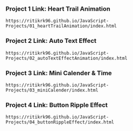 ### Project 1 Link: Heart Trail Animation
    https://ritikrk96.github.io/JavaScript-Projects/01_heartTrailAnimation/index.html

### Project 2 Link: Auto Text Effect
    https://ritikrk96.github.io/JavaScript-Projects/02_autoTextEffectAnimation/index.html

### Project 3 Link: Mini Calender & Time
    https://ritikrk96.github.io/JavaScript-Projects/03_miniCalender/index.html

### Project 4 Link: Button Ripple Effect
    https://ritikrk96.github.io/JavaScript-Projects/04_buttonRippleEffect/index.html